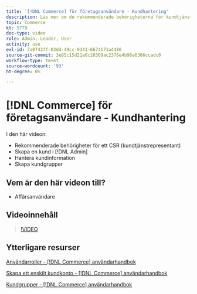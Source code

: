 ```yaml
---
title: '[!DNL Commerce] för företagsanvändare - Kundhantering'
description: Läs mer om de rekommenderade behörigheterna för kundtjänst, skapa en kund i [!DNL Admin], hantera kundinformation och skapa kundgrupper.
topic: Commerce
kt: 5779
doc-type: video
role: Admin, Leader, User
activity: use
exl-id: 7a0743ff-03dd-49cc-9d41-6674b71a4480
source-git-commit: 3e85c15d21a6c18309ac2376e4b96a6306ccadc0
workflow-type: tm+mt
source-wordcount: '93'
ht-degree: 0%

---
```


# [!DNL Commerce] för företagsanvändare - Kundhantering

I den här videon:

- Rekommenderade behörigheter för ett CSR (kundtjänstrepresentant)
- Skapa en kund i [!DNL Admin]
- Hantera kundinformation
- Skapa kundgrupper

## Vem är den här videon till?

- Affärsanvändare

## Videoinnehåll

>[!VIDEO](https://video.tv.adobe.com/v/36189?quality=12&learn=on)

## Ytterligare resurser

[Användarroller - [!DNL Commerce] användarhandbok](https://docs.magento.com/user-guide/system/permissions-user-roles.html)

[Skapa ett enskilt kundkonto - [!DNL Commerce] användarhandbok](https://docs.magento.com/user-guide/customers/account-create.html)

[Kundgrupper - [!DNL Commerce] användarhandbok](https://docs.magento.com/user-guide/customers/customer-groups.html)
